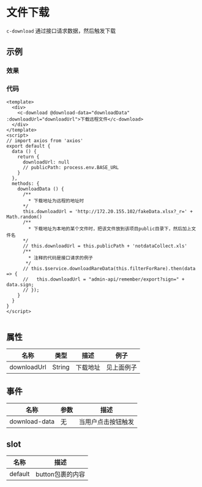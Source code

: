 # 文件下载
`c-download`
通过接口请求数据，然后触发下载

## 示例
### 效果

<Demo>
  <DownloadFileDemo/>
</Demo>

### 代码
```vue
<template>
  <div>
    <c-download @download-data="downloadData" :downloadUrl="downloadUrl">下载远程文件</c-download>
  </div>
</template>
<script>
// import axios from 'axios'
export default {
  data () {
    return {
      downloadUrl: null
      // publicPath: process.env.BASE_URL
    }
  },
  methods: {
    downloadData () {
      /**
        * 下载地址为远程的地址时
      */
      this.downloadUrl = 'http://172.20.155.102/fakeData.xlsx?_r=' + Math.random()
      /**
        * 下载地址为本地的某个文件时，把该文件放到该项目public目录下，然后加上文件名
      */
      // this.downloadUrl = this.publicPath + 'notdataCollect.xls'
      /**
        * 注释的代码是接口请求的例子
       */
      // this.$service.downloadRareData(this.filterForRare).then(data => {
      //   this.downloadUrl = "admin-api/remember/export?sign=" + data.sign;
      // });
    }
  }
}
</script>


```

## 属性
| 名称 | 类型 | 描述 | 例子 |
| ---- | ---- | ---- | ---- |
| downloadUrl | String | 下载地址 |见上面例子 |
## 事件
| 名称 | 参数 | 描述 |
| ---- | ---- | ---- |
| download-data | 无 |当用户点击按钮触发 |
## slot
| 名称 | 描述 |
| ---- | ---- |
| default | button包裹的内容 |
<Comment />
